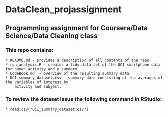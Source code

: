 # DataClean_projassignment
## Programming assignment for Coursera/Data Science/Data Cleaning class

### This repo contains:
	* README.md - provides a description of all contents of the repo
	* run_analysis.R - creates a tidy data set of the UCI smartphone data for human activity and a summary
	* CodeBook.md  - overview of the resulting summary data
	* UCI_summary_dataset.csv - summary data consisting of the averages of the variables of interest by 
		activity and subject. 


### To review the dataset issue the following command in RStudio: 
	* read.csv("UCI_summary_dataset.csv")
	

